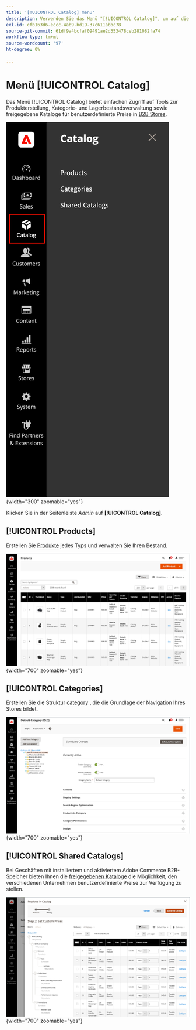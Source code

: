 ```yaml
---
title: '[!UICONTROL Catalog] menu'
description: Verwenden Sie das Menü "[!UICONTROL Catalog]", um auf die Tools zur Produkterstellung, Kategorie und Lagerbestandsverwaltung zuzugreifen.
exl-id: cfb163d6-eccc-4ab9-bd19-37c611abbc78
source-git-commit: 61df9a4bcfaf09491ae2d353478ceb281082fa74
workflow-type: tm+mt
source-wordcount: '97'
ht-degree: 0%

---
```


# Menü [!UICONTROL Catalog]

Das Menü [!UICONTROL Catalog] bietet einfachen Zugriff auf Tools zur Produkterstellung, Kategorie- und Lagerbestandsverwaltung sowie freigegebene Kataloge für benutzerdefinierte Preise in [B2B Stores](https://experienceleague.adobe.com/docs/commerce-admin/b2b/introduction.html).

![Katalogmenü](./assets/admin-menu-catalog.png){width="300" zoomable="yes"}

Klicken Sie in der Seitenleiste _Admin_ auf **[!UICONTROL Catalog]**.

## [!UICONTROL Products]

Erstellen Sie [Produkte](products-list.md) jedes Typs und verwalten Sie Ihren Bestand.

![Produktraster](./assets/products-grid.png){width="700" zoomable="yes"}

## [!UICONTROL Categories]

Erstellen Sie die Struktur [category](categories.md) , die die Grundlage der Navigation Ihres Stores bildet.

![Arbeitsbereich &quot;Kategorie&quot;](./assets/category-workspace.png){width="700" zoomable="yes"}

## [!UICONTROL Shared Catalogs]

Bei Geschäften mit installiertem und aktiviertem Adobe Commerce B2B-Speicher bieten Ihnen die [freigegebenen Kataloge](https://experienceleague.adobe.com/docs/commerce-admin/b2b/shared-catalogs/catalog-shared.html) die Möglichkeit, den verschiedenen Unternehmen benutzerdefinierte Preise zur Verfügung zu stellen.

![Freigegebene Katalogprodukte](./assets/shared-catalog-setup.png){width="700" zoomable="yes"}
